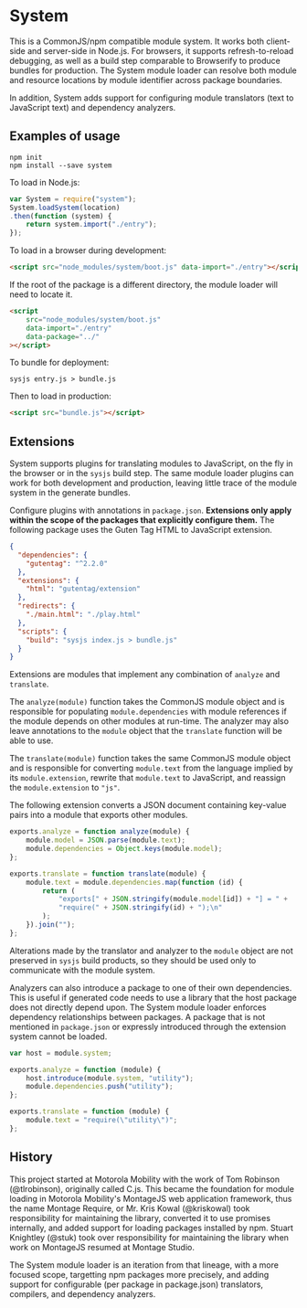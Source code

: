 
# System

This is a CommonJS/npm compatible module system.
It works both client-side and server-side in Node.js.
For browsers, it supports refresh-to-reload debugging, as well as a build step
comparable to Browserify to produce bundles for production.
The System module loader can resolve both module and resource locations by
module identifier across package boundaries.

In addition, System adds support for configuring module translators (text to
JavaScript text) and dependency analyzers.

## Examples of usage

```
npm init
npm install --save system
```

To load in Node.js:

```js
var System = require("system");
System.loadSystem(location)
.then(function (system) {
    return system.import("./entry");
});
```

To load in a browser during development:

```html
<script src="node_modules/system/boot.js" data-import="./entry"></script>
```

If the root of the package is a different directory, the module loader will
need to locate it.

```html
<script
    src="node_modules/system/boot.js"
    data-import="./entry"
    data-package="../"
></script>
```

To bundle for deployment:

```
sysjs entry.js > bundle.js
```

Then to load in production:

```html
<script src="bundle.js"></script>
```

## Extensions

System supports plugins for translating modules to JavaScript, on the fly in
the browser or in the `sysjs` build step.
The same module loader plugins can work for both development and production,
leaving little trace of the module system in the generate bundles.

Configure plugins with annotations in `package.json`.
**Extensions only apply within the scope of the packages that explicitly
configure them.**
The following package uses the Guten Tag HTML to JavaScript extension.

```json
{
  "dependencies": {
    "gutentag": "^2.2.0"
  },
  "extensions": {
    "html": "gutentag/extension"
  },
  "redirects": {
    "./main.html": "./play.html"
  },
  "scripts": {
    "build": "sysjs index.js > bundle.js"
  }
}
```

Extensions are modules that implement any combination of `analyze` and
`translate`.

The `analyze(module)` function takes the CommonJS module object and is
responsible for populating `module.dependencies` with module references if the
module depends on other modules at run-time.
The analyzer may also leave annotations to the `module` object that the
`translate` function will be able to use.

The `translate(module)` function takes the same CommonJS module object and is
responsible for converting `module.text` from the language implied by its
`module.extension`, rewrite that `module.text` to JavaScript, and reassign the
`module.extension` to `"js"`.

The following extension converts a JSON document containing key-value pairs
into a module that exports other modules.

```js
exports.analyze = function analyze(module) {
    module.model = JSON.parse(module.text);
    module.dependencies = Object.keys(module.model);
};

exports.translate = function translate(module) {
    module.text = module.dependencies.map(function (id) {
        return (
            "exports[" + JSON.stringify(module.model[id]) + "] = " +
            "require(" + JSON.stringify(id) + ");\n"
        );
    }).join("");
};
```

Alterations made by the translator and analyzer to the `module`
object are not preserved in `sysjs` build products, so they should be used only
to communicate with the module system.

Analyzers can also introduce a package to one of their own dependencies.
This is useful if generated code needs to use a library that the host package
does not directly depend upon.
The System module loader enforces dependency relationships between packages.
A package that is not mentioned in `package.json` or expressly introduced
through the extension system cannot be loaded.

```js
var host = module.system;

exports.analyze = function (module) {
    host.introduce(module.system, "utility");
    module.dependencies.push("utility");
};

exports.translate = function (module) {
    module.text = "require(\"utility\")";
};
```

## History

This project started at Motorola Mobility with the work of Tom Robinson
(@tlrobinson), originally called C.js.
This became the foundation for module loading in Motorola Mobility's MontageJS
web application framework, thus the name Montage Require, or Mr.
Kris Kowal (@kriskowal) took responsibility for maintaining the library,
converted it to use promises internally, and added support for loading packages
installed by npm.
Stuart Knightley (@stuk) took over responsibility for maintaining the library
when work on MontageJS resumed at Montage Studio.

The System module loader is an iteration from that lineage, with a more focused
scope, targetting npm packages more precisely, and adding support for
configurable (per package in package.json) translators, compilers, and
dependency analyzers.

<!-- TODO and configurable (through options) optimizers and instrumenters, as
well as support for resource loading and bundling. -->
